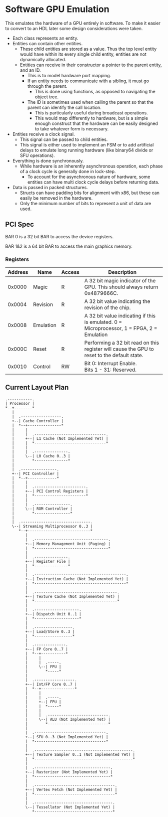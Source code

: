 # Software GPU Emulation

This emulates the hardware of a GPU entirely in software. To make it easier to convert to an HDL later some design considerations were taken.

* Each class represents an entity.
* Entities can contain other entities.
  * These child entities are stored as a value. Thus the top level entity would have within its every single child entity, entities are not dynamically allocated.
  * Entities can receive in their constructor a pointer to the parent entity, and an ID.
    * This is to model hardware port mapping.
    * If an entity needs to communicate with a sibling, it must go through the parent.
      * This is done using functions, as opposed to navigating the object tree.
    * The ID is sometimes used when calling the parent so that the parent can identify the call location. 
      * This is particularly useful during broadcast operations.
      * This would map differently to hardware, but is a simple enough construct that the hardware can be easily designed to take whatever form is necessary.
* Entities receive a clock signal.
  * This signal can be passed to child entities.
  * This signal is either used to implement an FSM or to add artificial delays to emulate long running hardware (like binary64 divide or SFU operations).
* Everything is done synchronously.
  * While hardware is an inherently asynchronous operation, each phase of a clock cycle is generally done in lock-step.
    * To account for the asynchronous nature of hardware, some entities can have multi clock cycle delays before returning data.
* Data is passed in packed structures.
  * Structs can have padding bits for alignment with x86, but these can easily be removed in the hardware.
  * Only the minimum number of bits to represent a unit of data are used.

## PCI Spec

BAR 0 is a 32 bit BAR to access the device registers.

BAR 1&2 is a 64  bit BAR to access the main graphics memory.

### Registers

| Address | Name      | Access | Description                                                  |
| ------- | --------- | ------ | ------------------------------------------------------------ |
| 0x0000  | Magic     | R      | A 32 bit magic indicator of the GPU. This should always return 0x4879666C. |
| 0x0004  | Revision  | R      | A 32 bit value indicating the revision of the chip.          |
| 0x0008  | Emulation | R      | A 32 bit value indicating if this is emulated. 0 = Microprocessor, 1 = FPGA, 2 = Emulation |
| 0x000C  | Reset     | R      | Performing a 32 bit read on this register will cause the GPU to reset to the default state. |
| 0x0010  | Control   | RW     | Bit 0: Interrupt Enable.<br />Bits 1 - 31: Reserved.         |



## Current Layout Plan

```
.-----------.
| Processor |
*--+--------*
   |
   |  .------------------.
   +--| Cache Controller |
   |  *--+---------------*
   |     |
   |     |  .--------------------------------.
   |     +--| L1 Cache (Not Implemented Yet) |
   |     |  *--------------------------------*
   |     |
   |     |  .---------------.
   |     \--| L0 Cache 0..3 |
   |        *---------------*
   |
   |  .----------------.
   +--| PCI Controller |
   |  *--+-------------*
   |     |
   |     |  .-----------------------.
   |     +--| PCI Control Registers |
   |     |  *-----------------------*
   |     |
   |	 |  .----------------.
   |	 \--| ROM Controller |
   |		*----------------*
   |
   |  .-------------------------------.
   \--| Streaming Multiprocessor 0..3 |
      *--+----------------------------*
         |
         |  .---------------------------------.
         +--| Memory Management Unit (Paging) |
         |  *---------------------------------*
         |
         |  .---------------.
         +--| Register File |
         |  *---------------*
         |
         |  .-----------------------------------------.
         +--| Instruction Cache (Not Implemented Yet) |
         |  *-----------------------------------------*
         |
         |  .-------------------------------------.
         +--| Texture Cache (Not Implemented Yet) |
         |  *-------------------------------------*
         |
         |  .--------------------.
         +--| Dispatch Unit 0..1 |
         |  *--------------------*
         |
         |  .-----------------.
         +--| Load/Store 0..3 |
         |  *-----------------*
         |
         |  .--------------.
         +--| FP Core 0..7 |
         |  *--+-----------*
         |     |
         |     |  .-----.
         |     \--| FPU |
         |        *-----*
         |
         |  .------------------.
         +--| Int/FP Core 0..7 |
         |  *--+---------------*
         |	   |
         |	   |  .-----.
         |     +--| FPU |
         |     |  *-----*
         |     |
         |     |  .---------------------------.
         |     \--| ALU (Not Implemented Yet) |
         |        *---------------------------*
         |
         |  .--------------------------------.
         +--| SFU 0..3 (Not Implemented Yet) |
         |  *--------------------------------*
         |
         |  .--------------------------------------------.
         +--| Texture Sampler 0..1 (Not Implemented Yet) |
         |  *--------------------------------------------*
         |  
         |  .----------------------------------.
         +--| Rasterizer (Not Implemented Yet) |
         |  *----------------------------------*
         |  
         |  .------------------------------------.
         +--| Vertex Fetch (Not Implemented Yet) |
         |  *------------------------------------*
         |  
         |  .-----------------------------------.
         \--| Tessellator (Not Implemented Yet) |
            *-----------------------------------*
```





